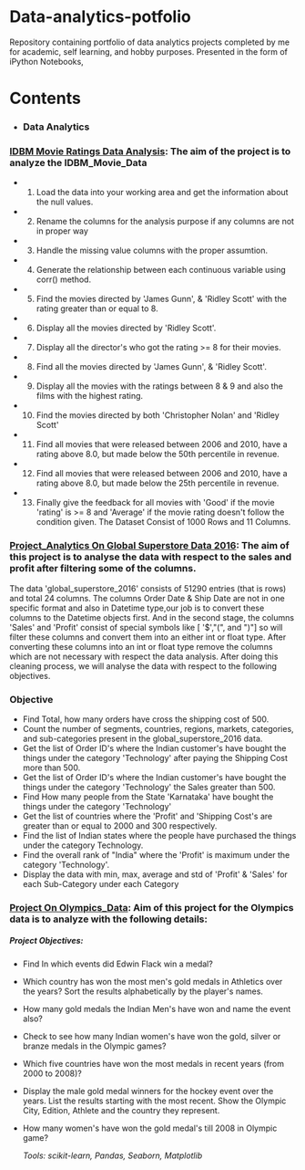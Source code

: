 # Data-analytics-potfolio

Repository containing portfolio of data analytics projects completed by me for academic, self learning, 
and hobby purposes. Presented in the form of iPython Notebooks,



# Contents
* ### Data Analytics 
### <a href="https://github.com/Dinesh9928/data-analytics-potfolio/blob/master/Project%20On%20IDBM_Movie_Data.ipynb">IDBM Movie Ratings Data Analysis</a>: The aim of the project is to analyze the IDBM_Movie_Data
*  1. Load the data into your working area and get the information about the null values.
*  2. Rename the columns for the analysis purpose if any columns are not in proper way
*  3. Handle the missing value columns with the proper assumtion.
*  4. Generate the relationship between each continuous variable using corr() method.
*  5. Find the movies directed by 'James Gunn', & 'Ridley Scott' with the rating greater than or equal to 8.
*  6. Display all the movies directed by 'Ridley Scott'.
*  7. Display all the director's who got the rating >= 8 for their movies.
*  8. Find all the movies directed by 'James Gunn', & 'Ridley Scott'.
*  9. Display all the movies with the ratings between 8 & 9 and also the films with the highest rating.
*  10. Find the movies directed by both 'Christopher Nolan' and 'Ridley Scott'
*  11. Find all movies that were released between 2006 and 2010, have a rating above 8.0, but made below the 50th percentile in revenue.
*  12. Find all movies that were released between 2006 and 2010, have a rating above 8.0, but made below the 25th percentile in revenue.
*  13. Finally give the feedback for all movies with 'Good' if the movie 'rating' is >= 8 and 'Average' if the movie rating doesn't follow the condition given.
   The Dataset Consist of 1000 Rows and 11 Columns. 
   
   
 ### <a href="https://github.com/Dinesh9928/data-analytics-potfolio/blob/master/Project_Analytics%20On%20Global%20Superstore%20Data%202016.ipynb">Project_Analytics On Global Superstore Data 2016</a>: The aim of this project is to analyse the data with respect to the sales and profit after filtering some of the columns.
The data 'global_superstore_2016' consists of 51290 entries (that is rows) and total 24 columns. The columns Order Date & Ship Date are not in one specific format and also in Datetime type,our job is to convert these columns to the Datetime objects first.
And in the second stage, the columns 'Sales' and 'Profit' consist of special symbols like [ '$',"(", and ")"]
so will filter these columns and convert them into an either int or float type. After converting these columns into an int or float type remove the columns which are not necessary with respect the data analysis. After doing this cleaning process, we will analyse the data with respect to the following objectives.
 ### Objective
 * Find Total, how many orders have cross the shipping cost of 500.
 * Count the number of segments, countries, regions, markets, categories, and sub-categories present in the global_superstore_2016 data.
 * Get the list of Order ID's where the Indian customer's have bought the things under the category 'Technology' after paying the Shipping Cost more than 500.
 * Get the list of Order ID's where the Indian customer's have bought the things under the category 'Technology' the Sales greater than 500.
 * Find How many people from the State 'Karnataka' have bought the things under the category 'Technology'
 * Get the list of countries where the 'Profit' and 'Shipping Cost's are greater than or equal to 2000 and 300 respectively.
 * Find the list of Indian states where the people have purchased the things under the category Technology.
 * Find the overall rank of "India" where the 'Profit' is maximum under the category 'Technology'.
 * Display the data with min, max, average and std of 'Profit' & 'Sales' for each Sub-Category under each Category

  ### <a href="https://github.com/Dinesh9928/data-analytics-potfolio/blob/master/Project%20On%20Olympics_Data.ipynb">Project On Olympics_Data</a>: Aim of this project for the Olympics data is to analyze with the following details:
 ##### Project Objectives:
* Find In which events did Edwin Flack win a medal?
* Which country has won the most men's gold medals in Athletics over the years? Sort the results alphabetically by the player's names.
* How many gold medals the Indian Men's have won and name the event also?
* Check to see how many Indian women's have won the gold, silver or branze medals in the Olympic games?
* Which five countries have won the most medals in recent years (from 2000 to 2008)?
* Display the male gold medal winners for the hockey event over the years. List the results starting with the most recent. Show the Olympic City, Edition, Athlete and the country they represent.
* How many women's have won the gold medal's till 2008 in Olympic game?
  
  <i>Tools: scikit-learn, Pandas, Seaborn, Matplotlib</i>
